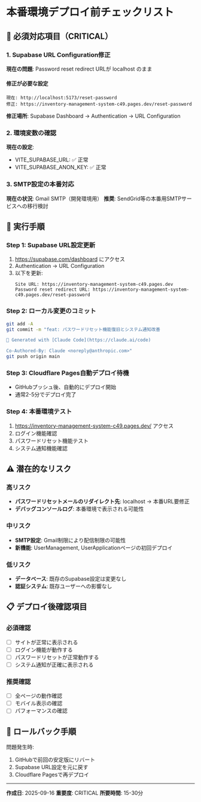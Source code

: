 # 本番環境デプロイ前チェックリスト

## 🚨 必須対応項目（CRITICAL）

### 1. Supabase URL Configuration修正
**現在の問題**: Password reset redirect URLが localhost のまま

#### 修正が必要な設定
```
現在: http://localhost:5173/reset-password
修正: https://inventory-management-system-c49.pages.dev/reset-password
```

**修正場所**: Supabase Dashboard → Authentication → URL Configuration

### 2. 環境変数の確認
**現在の設定**:
- VITE_SUPABASE_URL: ✅ 正常
- VITE_SUPABASE_ANON_KEY: ✅ 正常

### 3. SMTP設定の本番対応
**現在の状況**: Gmail SMTP（開発環境用）
**推奨**: SendGrid等の本番用SMTPサービスへの移行検討

## 🔧 実行手順

### Step 1: Supabase URL設定更新
1. https://supabase.com/dashboard にアクセス
2. Authentication → URL Configuration
3. 以下を更新:
   ```
   Site URL: https://inventory-management-system-c49.pages.dev
   Password reset redirect URL: https://inventory-management-system-c49.pages.dev/reset-password
   ```

### Step 2: ローカル変更のコミット
```bash
git add -A
git commit -m "feat: パスワードリセット機能復旧とシステム通知改善

🎉 Generated with [Claude Code](https://claude.ai/code)

Co-Authored-By: Claude <noreply@anthropic.com>"
git push origin main
```

### Step 3: Cloudflare Pages自動デプロイ待機
- GitHubプッシュ後、自動的にデプロイ開始
- 通常2-5分でデプロイ完了

### Step 4: 本番環境テスト
1. https://inventory-management-system-c49.pages.dev/ アクセス
2. ログイン機能確認
3. パスワードリセット機能テスト
4. システム通知機能確認

## ⚠️ 潜在的なリスク

### 高リスク
- **パスワードリセットメールのリダイレクト先**: localhost → 本番URL要修正
- **デバッグコンソールログ**: 本番環境で表示される可能性

### 中リスク
- **SMTP設定**: Gmail制限により配信制限の可能性
- **新機能**: UserManagement, UserApplicationページの初回デプロイ

### 低リスク
- **データベース**: 既存のSupabase設定は変更なし
- **認証システム**: 既存ユーザーへの影響なし

## 📋 デプロイ後確認項目

### 必須確認
- [ ] サイトが正常に表示される
- [ ] ログイン機能が動作する
- [ ] パスワードリセットが正常動作する
- [ ] システム通知が正確に表示される

### 推奨確認
- [ ] 全ページの動作確認
- [ ] モバイル表示の確認
- [ ] パフォーマンスの確認

## 🔄 ロールバック手順

問題発生時:
1. GitHubで前回の安定版にリバート
2. Supabase URL設定を元に戻す
3. Cloudflare Pagesで再デプロイ

---
**作成日**: 2025-09-16
**重要度**: CRITICAL
**所要時間**: 15-30分
